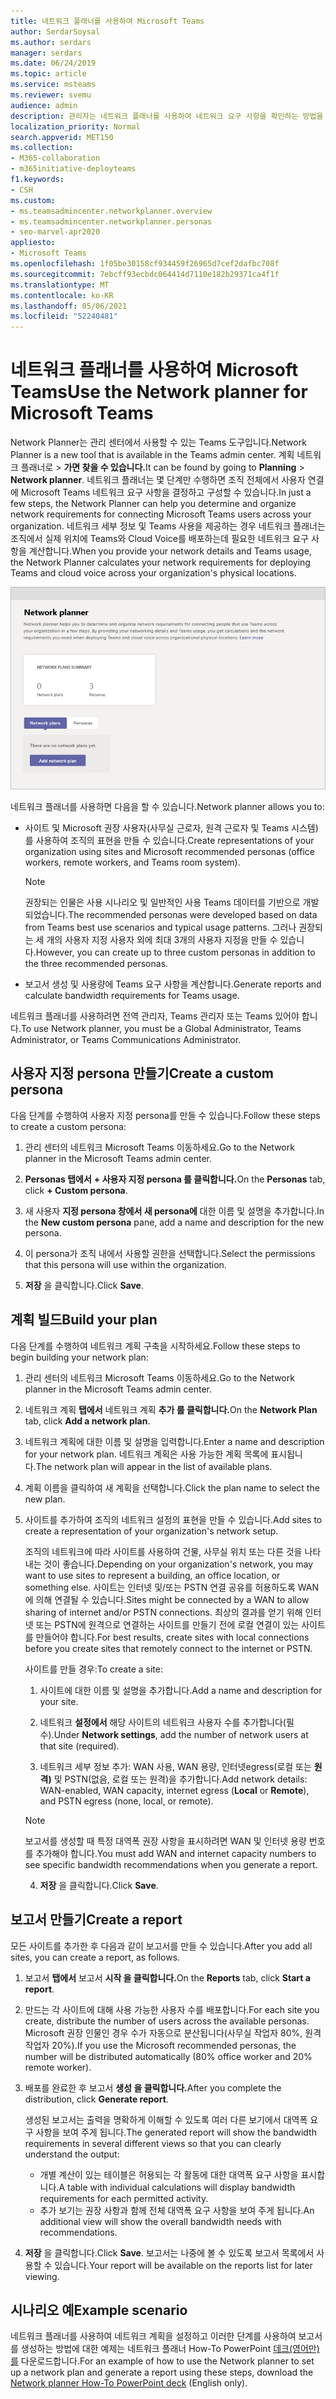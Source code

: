 ```yaml
---
title: 네트워크 플래너를 사용하여 Microsoft Teams
author: SerdarSoysal
ms.author: serdars
manager: serdars
ms.date: 06/24/2019
ms.topic: article
ms.service: msteams
ms.reviewer: svemu
audience: admin
description: 관리자는 네트워크 플래너를 사용하여 네트워크 요구 사항을 확인하는 방법을 Microsoft Teams.
localization_priority: Normal
search.appverid: MET150
ms.collection:
- M365-collaboration
- m365initiative-deployteams
f1.keywords:
- CSH
ms.custom:
- ms.teamsadmincenter.networkplanner.overview
- ms.teamsadmincenter.networkplanner.personas
- seo-marvel-apr2020
appliesto:
- Microsoft Teams
ms.openlocfilehash: 1f05be30158cf934459f26965d7cef2dafbc708f
ms.sourcegitcommit: 7ebcff93ecbdc064414d7110e182b29371ca4f1f
ms.translationtype: MT
ms.contentlocale: ko-KR
ms.lasthandoff: 05/06/2021
ms.locfileid: "52240481"
---
```

# <a name="use-the-network-planner-for-microsoft-teams"></a><span data-ttu-id="6af55-103">네트워크 플래너를 사용하여 Microsoft Teams</span><span class="sxs-lookup"><span data-stu-id="6af55-103">Use the Network planner for Microsoft Teams</span></span>

<span data-ttu-id="6af55-104">Network Planner는 관리 센터에서 사용할 수 있는 Teams 도구입니다.</span><span class="sxs-lookup"><span data-stu-id="6af55-104">Network Planner is a new tool that is available in the Teams admin center.</span></span> <span data-ttu-id="6af55-105">계획 네트워크 플래너로   >  **가면 찾을 수 있습니다.**</span><span class="sxs-lookup"><span data-stu-id="6af55-105">It can be found by going to **Planning** > **Network planner**.</span></span> <span data-ttu-id="6af55-106">네트워크 플래너는 몇 단계만 수행하면 조직 전체에서 사용자 연결에 Microsoft Teams 네트워크 요구 사항을 결정하고 구성할 수 있습니다.</span><span class="sxs-lookup"><span data-stu-id="6af55-106">In just a few steps, the Network Planner can help you determine and organize network requirements for connecting Microsoft Teams users across your organization.</span></span> <span data-ttu-id="6af55-107">네트워크 세부 정보 및 Teams 사용을 제공하는 경우 네트워크 플래너는 조직에서 실제 위치에 Teams와 Cloud Voice를 배포하는데 필요한 네트워크 요구 사항을 계산합니다.</span><span class="sxs-lookup"><span data-stu-id="6af55-107">When you provide your network details and Teams usage, the Network Planner calculates your network requirements for deploying Teams and cloud voice across your organization's physical locations.</span></span>

![네트워크 플래너 스크린샷](media/network-planner.png)

<span data-ttu-id="6af55-109">네트워크 플래너를 사용하면 다음을 할 수 있습니다.</span><span class="sxs-lookup"><span data-stu-id="6af55-109">Network planner allows you to:</span></span>

- <span data-ttu-id="6af55-110">사이트 및 Microsoft 권장 사용자(사무실 근로자, 원격 근로자 및 Teams 시스템)를 사용하여 조직의 표현을 만들 수 있습니다.</span><span class="sxs-lookup"><span data-stu-id="6af55-110">Create representations of your organization using sites and Microsoft recommended personas (office workers, remote workers, and Teams room system).</span></span>

    > [!NOTE]
    > <span data-ttu-id="6af55-111">권장되는 인물은 사용 시나리오 및 일반적인 사용 Teams 데이터를 기반으로 개발되었습니다.</span><span class="sxs-lookup"><span data-stu-id="6af55-111">The recommended personas were developed based on data from Teams best use scenarios and typical usage patterns.</span></span> <span data-ttu-id="6af55-112">그러나 권장되는 세 개의 사용자 지정 사용자 외에 최대 3개의 사용자 지정을 만들 수 있습니다.</span><span class="sxs-lookup"><span data-stu-id="6af55-112">However, you can create up to three custom personas in addition to the three recommended personas.</span></span>

- <span data-ttu-id="6af55-113">보고서 생성 및 사용량에 Teams 요구 사항을 계산합니다.</span><span class="sxs-lookup"><span data-stu-id="6af55-113">Generate reports and calculate bandwidth requirements for Teams usage.</span></span>

<span data-ttu-id="6af55-114">네트워크 플래너를 사용하려면 전역 관리자, Teams 관리자 또는 Teams 있어야 합니다.</span><span class="sxs-lookup"><span data-stu-id="6af55-114">To use Network planner, you must be a Global Administrator, Teams Administrator, or Teams Communications Administrator.</span></span>

## <a name="create-a-custom-persona"></a><span data-ttu-id="6af55-115">사용자 지정 persona 만들기</span><span class="sxs-lookup"><span data-stu-id="6af55-115">Create a custom persona</span></span>

<span data-ttu-id="6af55-116">다음 단계를 수행하여 사용자 지정 persona를 만들 수 있습니다.</span><span class="sxs-lookup"><span data-stu-id="6af55-116">Follow these steps to create a custom persona:</span></span>

1. <span data-ttu-id="6af55-117">관리 센터의 네트워크 Microsoft Teams 이동하세요.</span><span class="sxs-lookup"><span data-stu-id="6af55-117">Go to the Network planner in the Microsoft Teams admin center.</span></span>

2. <span data-ttu-id="6af55-118">**Personas 탭에서** **+ 사용자 지정 persona 를 클릭합니다.**</span><span class="sxs-lookup"><span data-stu-id="6af55-118">On the **Personas** tab, click **+ Custom persona**.</span></span> 

3. <span data-ttu-id="6af55-119">새 사용자 **지정 persona 창에서 새 persona에** 대한 이름 및 설명을 추가합니다.</span><span class="sxs-lookup"><span data-stu-id="6af55-119">In the **New custom persona** pane, add a name and description for the new persona.</span></span>

4. <span data-ttu-id="6af55-120">이 persona가 조직 내에서 사용할 권한을 선택합니다.</span><span class="sxs-lookup"><span data-stu-id="6af55-120">Select the permissions that this persona will use within the organization.</span></span>

5. <span data-ttu-id="6af55-121">**저장** 을 클릭합니다.</span><span class="sxs-lookup"><span data-stu-id="6af55-121">Click **Save**.</span></span>

## <a name="build-your-plan"></a><span data-ttu-id="6af55-122">계획 빌드</span><span class="sxs-lookup"><span data-stu-id="6af55-122">Build your plan</span></span>

<span data-ttu-id="6af55-123">다음 단계를 수행하여 네트워크 계획 구축을 시작하세요.</span><span class="sxs-lookup"><span data-stu-id="6af55-123">Follow these steps to begin building your network plan:</span></span>

1. <span data-ttu-id="6af55-124">관리 센터의 네트워크 Microsoft Teams 이동하세요.</span><span class="sxs-lookup"><span data-stu-id="6af55-124">Go to the Network planner in the Microsoft Teams admin center.</span></span>

2. <span data-ttu-id="6af55-125">네트워크 계획 **탭에서** 네트워크 계획 **추가 를 클릭합니다.**</span><span class="sxs-lookup"><span data-stu-id="6af55-125">On the **Network Plan** tab, click **Add a network plan**.</span></span>

3. <span data-ttu-id="6af55-126">네트워크 계획에 대한 이름 및 설명을 입력합니다.</span><span class="sxs-lookup"><span data-stu-id="6af55-126">Enter a name and description for your network plan.</span></span> <span data-ttu-id="6af55-127">네트워크 계획은 사용 가능한 계획 목록에 표시됩니다.</span><span class="sxs-lookup"><span data-stu-id="6af55-127">The network plan will appear in the list of available plans.</span></span>

4. <span data-ttu-id="6af55-128">계획 이름을 클릭하여 새 계획을 선택합니다.</span><span class="sxs-lookup"><span data-stu-id="6af55-128">Click the plan name to select the new plan.</span></span>

5. <span data-ttu-id="6af55-129">사이트를 추가하여 조직의 네트워크 설정의 표현을 만들 수 있습니다.</span><span class="sxs-lookup"><span data-stu-id="6af55-129">Add sites to create a representation of your organization's network setup.</span></span>

    <span data-ttu-id="6af55-130">조직의 네트워크에 따라 사이트를 사용하여 건물, 사무실 위치 또는 다른 것을 나타내는 것이 좋습니다.</span><span class="sxs-lookup"><span data-stu-id="6af55-130">Depending on your organization's network, you may want to use sites to represent a building, an office location, or something else.</span></span> <span data-ttu-id="6af55-131">사이트는 인터넷 및/또는 PSTN 연결 공유를 허용하도록 WAN에 의해 연결될 수 있습니다.</span><span class="sxs-lookup"><span data-stu-id="6af55-131">Sites might be connected by a WAN to allow sharing of internet and/or PSTN connections.</span></span> <span data-ttu-id="6af55-132">최상의 결과를 얻기 위해 인터넷 또는 PSTN에 원격으로 연결하는 사이트를 만들기 전에 로컬 연결이 있는 사이트를 만들어야 합니다.</span><span class="sxs-lookup"><span data-stu-id="6af55-132">For best results, create sites with local connections before you create sites that remotely connect to the internet or PSTN.</span></span>

    <span data-ttu-id="6af55-133">사이트를 만들 경우:</span><span class="sxs-lookup"><span data-stu-id="6af55-133">To create a site:</span></span>

    1. <span data-ttu-id="6af55-134">사이트에 대한 이름 및 설명을 추가합니다.</span><span class="sxs-lookup"><span data-stu-id="6af55-134">Add a name and description for your site.</span></span>

    2. <span data-ttu-id="6af55-135">네트워크 **설정에서** 해당 사이트의 네트워크 사용자 수를 추가합니다(필수).</span><span class="sxs-lookup"><span data-stu-id="6af55-135">Under **Network settings**, add the number of network users at that site (required).</span></span>

    3. <span data-ttu-id="6af55-136">네트워크 세부 정보 추가: WAN 사용, WAN 용량, 인터넷egress(로컬 또는 **원격)** 및 PSTN(없음, 로컬 또는 원격)을 추가합니다.</span><span class="sxs-lookup"><span data-stu-id="6af55-136">Add network details: WAN-enabled, WAN capacity, internet egress (**Local** or **Remote**), and PSTN egress (none, local, or remote).</span></span>

      > [!NOTE]
      > <span data-ttu-id="6af55-137">보고서를 생성할 때 특정 대역폭 권장 사항을 표시하려면 WAN 및 인터넷 용량 번호를 추가해야 합니다.</span><span class="sxs-lookup"><span data-stu-id="6af55-137">You must add WAN and internet capacity numbers to see specific bandwidth recommendations when you generate a report.</span></span>

    4. <span data-ttu-id="6af55-138">**저장** 을 클릭합니다.</span><span class="sxs-lookup"><span data-stu-id="6af55-138">Click **Save**.</span></span>

## <a name="create-a-report"></a><span data-ttu-id="6af55-139">보고서 만들기</span><span class="sxs-lookup"><span data-stu-id="6af55-139">Create a report</span></span>

<span data-ttu-id="6af55-140">모든 사이트를 추가한 후 다음과 같이 보고서를 만들 수 있습니다.</span><span class="sxs-lookup"><span data-stu-id="6af55-140">After you add all sites, you can create a report, as follows.</span></span>

1. <span data-ttu-id="6af55-141">보고서 **탭에서** 보고서 **시작 을 클릭합니다.**</span><span class="sxs-lookup"><span data-stu-id="6af55-141">On the **Reports** tab, click **Start a report**.</span></span>

2. <span data-ttu-id="6af55-142">만드는 각 사이트에 대해 사용 가능한 사용자 수를 배포합니다.</span><span class="sxs-lookup"><span data-stu-id="6af55-142">For each site you create, distribute the number of users across the available personas.</span></span> <span data-ttu-id="6af55-143">Microsoft 권장 인물인 경우 수가 자동으로 분산됩니다(사무실 작업자 80%, 원격 작업자 20%).</span><span class="sxs-lookup"><span data-stu-id="6af55-143">If you use the Microsoft recommended personas, the number will be distributed automatically (80% office worker and 20% remote worker).</span></span>

3. <span data-ttu-id="6af55-144">배포를 완료한 후 보고서 **생성 을 클릭합니다.**</span><span class="sxs-lookup"><span data-stu-id="6af55-144">After you complete the distribution, click **Generate report**.</span></span>

    <span data-ttu-id="6af55-145">생성된 보고서는 출력을 명확하게 이해할 수 있도록 여러 다른 보기에서 대역폭 요구 사항을 보여 주게 됩니다.</span><span class="sxs-lookup"><span data-stu-id="6af55-145">The generated report will show the bandwidth requirements in several different views so that you can clearly understand the output:</span></span>
    - <span data-ttu-id="6af55-146">개별 계산이 있는 테이블은 허용되는 각 활동에 대한 대역폭 요구 사항을 표시합니다.</span><span class="sxs-lookup"><span data-stu-id="6af55-146">A table with individual calculations will display bandwidth requirements for each permitted activity.</span></span>
    - <span data-ttu-id="6af55-147">추가 보기는 권장 사항과 함께 전체 대역폭 요구 사항을 보여 주게 됩니다.</span><span class="sxs-lookup"><span data-stu-id="6af55-147">An additional view will show the overall bandwidth needs with recommendations.</span></span>

4. <span data-ttu-id="6af55-148">**저장** 을 클릭합니다.</span><span class="sxs-lookup"><span data-stu-id="6af55-148">Click **Save**.</span></span> <span data-ttu-id="6af55-149">보고서는 나중에 볼 수 있도록 보고서 목록에서 사용할 수 있습니다.</span><span class="sxs-lookup"><span data-stu-id="6af55-149">Your report will be available on the reports list for later viewing.</span></span>

## <a name="example-scenario"></a><span data-ttu-id="6af55-150">시나리오 예</span><span class="sxs-lookup"><span data-stu-id="6af55-150">Example scenario</span></span>

<span data-ttu-id="6af55-151">네트워크 플래너를 사용하여 네트워크 계획을 설정하고 이러한 단계를 사용하여 보고서를 생성하는 방법에 대한 예제는 네트워크 플래너 How-To PowerPoint [데크(영어만)를](https://github.com/MicrosoftDocs/OfficeDocs-SkypeForBusiness/blob/live/Teams/downloads/network-planner-how-to.pptx?raw=true) 다운로드합니다.</span><span class="sxs-lookup"><span data-stu-id="6af55-151">For an example of how to use the Network planner to set up a network plan and generate a report using these steps, download the [Network planner How-To PowerPoint deck](https://github.com/MicrosoftDocs/OfficeDocs-SkypeForBusiness/blob/live/Teams/downloads/network-planner-how-to.pptx?raw=true) (English only).</span></span>
